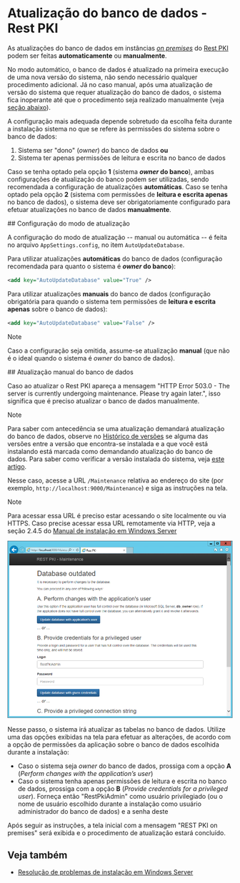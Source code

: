 ﻿# Atualização do banco de dados - Rest PKI

As atualizações do banco de dados em instâncias [*on premises*](index.md) do [Rest PKI](../index.md) podem
ser feitas **automaticamente** ou **manualmente**.

No modo automático, o banco de dados é atualizado na primeira execução de uma nova versão do sistema, não sendo
necessário qualquer procedimento adicional. Já no caso manual, após uma atualização de versão do sistema que
requer atualização do banco de dados, o sistema fica inoperante até que o procedimento seja realizado manualmente
(veja [seção abaixo](#manual-update)).

A configuração mais adequada depende sobretudo da escolha feita durante a instalação sistema no que se refere às
permissões do sistema sobre o banco de dados:

1. Sistema ser "dono" (*owner*) do banco de dados **ou**
1. Sistema ter apenas permissões de leitura e escrita no banco de dados

Caso se tenha optado pela opção **1** (sistema ***owner* do banco**), ambas configurações de atualização do banco
podem ser utilizadas, sendo recomendada a configuração de atualizações **automáticas**. Caso se tenha optado pela
opção **2** (sistema com permissões de **leitura e escrita apenas** no banco de dados), o sistema deve ser
obrigatoriamente configurado para efetuar atualizações no banco de dados **manualmente**.

<a name="config" />
## Configuração do modo de atualização

A configuração do modo de atualização -- manual ou automática -- é feita no arquivo `AppSettings.config`, no item `AutoUpdateDatabase`.

Para utilizar atualizações **automáticas** do banco de dados (configuração recomendada para quanto o sistema é ***owner* do banco**):

```xml
<add key="AutoUpdateDatabase" value="True" />
```

Para utilizar atualizações **manuais** do banco de dados (configuração obrigatória para quando o sistema tem permissões de **leitura e escrita apenas** sobre o banco de dados):

```xml
<add key="AutoUpdateDatabase" value="False" />
```

> [!NOTE]
> Caso a configuração seja omitida, assume-se atualização **manual** (que não é o ideal quando o sistema é *owner* do banco de dados).

<a name="manual-update" />
## Atualização manual do banco de dados

Caso ao atualizar o Rest PKI apareça a mensagem "HTTP Error 503.0 - The server is currently undergoing maintenance. Please try again later.", isso significa que é preciso atualizar o banco de dados manualmente.

> [!NOTE]
> Para saber com antecedência se uma atualização demandará atualização do banco de dados, observe no [Histórico de versões](../changelog.md) se alguma das
> versões entre a versão que encontra-se instalada e a que você está instalando está marcada como demandando atualização do banco de dados. Para saber como
> verificar a versão instalada do sistema, veja [este artigo](check-version.md).

Nesse caso, acesse a URL `/Maintenance` relativa ao endereço do site (por exemplo, `http://localhost:9000/Maintenance`) e siga as instruções na tela.

> [!NOTE]
> Para acessar essa URL é preciso estar acessando o site localmente ou via HTTPS. Caso precise acessar essa URL remotamente via HTTP, veja a seção 2.4.5 do [Manual de instalação em Windows Server](https://files.lacunasoftware.com/restpki/restpki-admin-guide-pt.pdf)

![Database update page](../../../../images/rest-pki/db-update.png)

Nesse passo, o sistema irá atualizar as tabelas no banco de dados. Utilize uma das opções exibidas na tela para efetuar as alterações, de acordo com a opção de permissões da aplicação sobre o banco de dados escolhida durante a instalação:

* Caso o sistema seja *owner* do banco de dados, prossiga com a opção **A** (*Perform changes with the application’s user*)
* Caso o sistema tenha apenas permissões de leitura e escrita no banco de dados, prossiga com a opção **B** (*Provide
  credentials for a privileged user*). Forneça então "RestPkiAdmin" como usuário privilegiado (ou o nome de usuário escolhido
  durante a instalação como usuário administrador do banco de dados) e a senha deste

Após seguir as instruções, a tela inicial com a mensagem "REST PKI on premises" será exibida e o procedimento de atualização estará concluído.

## Veja também

* [Resolução de problemas de instalação em Windows Server](windows-setup/troubleshoot/index.md)
